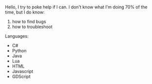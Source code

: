 Hello, I try to poke help if I can.
I don't know what I'm doing 70% of the time, but I do know:
1. how to find bugs
2. how to troubleshoot

Languages:
- C#
- Python
- Java
- Lua
- HTML
- Javascript
- GDScript

<!---
PyroNicampt/PyroNicampt is a ✨ special ✨ repository because its `README.md` (this file) appears on your GitHub profile.
You can click the Preview link to take a look at your changes.
--->
